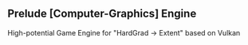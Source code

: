 ## Prelude [Computer-Graphics] Engine

High-potential Game Engine for "HardGrad -> Extent" based on Vulkan
